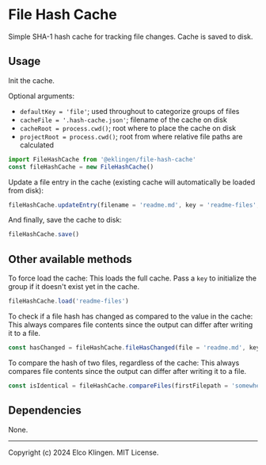 
# File Hash Cache

Simple SHA-1 hash cache for tracking file changes.
Cache is saved to disk.

## Usage

Init the cache.

Optional arguments:
- `defaultKey = 'file'`; used throughout to categorize groups of files
- `cacheFile = '.hash-cache.json'`; filename of the cache on disk
- `cacheRoot = process.cwd()`; root where to place the cache on disk
- `projectRoot = process.cwd()`; root from where relative file paths are calculated

```javascript
import FileHashCache from '@eklingen/file-hash-cache'
const fileHashCache = new FileHashCache()
```

Update a file entry in the cache (existing cache will automatically be loaded from disk):

```javascript
fileHashCache.updateEntry(filename = 'readme.md', key = 'readme-files', encoding = 'utf-8')
```

And finally, save the cache to disk:

```javascript
fileHashCache.save()
```

## Other available methods

To force load the cache:
This loads the full cache. Pass a `key` to initialize the group if it doesn't exist yet in the cache.

```javascript
fileHashCache.load('readme-files')
```

To check if a file hash has changed as compared to the value in the cache:
This always compares file contents since the output can differ after writing it to a file.

```javascript
const hasChanged = fileHashCache.fileHasChanged(file = 'readme.md', key = 'readme-files', encoding = 'utf-8')
```

To compare the hash of two files, regardless of the cache:
This always compares file contents since the output can differ after writing it to a file.

```javascript
const isIdentical = fileHashCache.compareFiles(firstFilepath = 'somewhere/readme.md', secondFilepath = 'else/readme.md', encoding = 'utf-8')
```

## Dependencies

None.

---

Copyright (c) 2024 Elco Klingen. MIT License.
